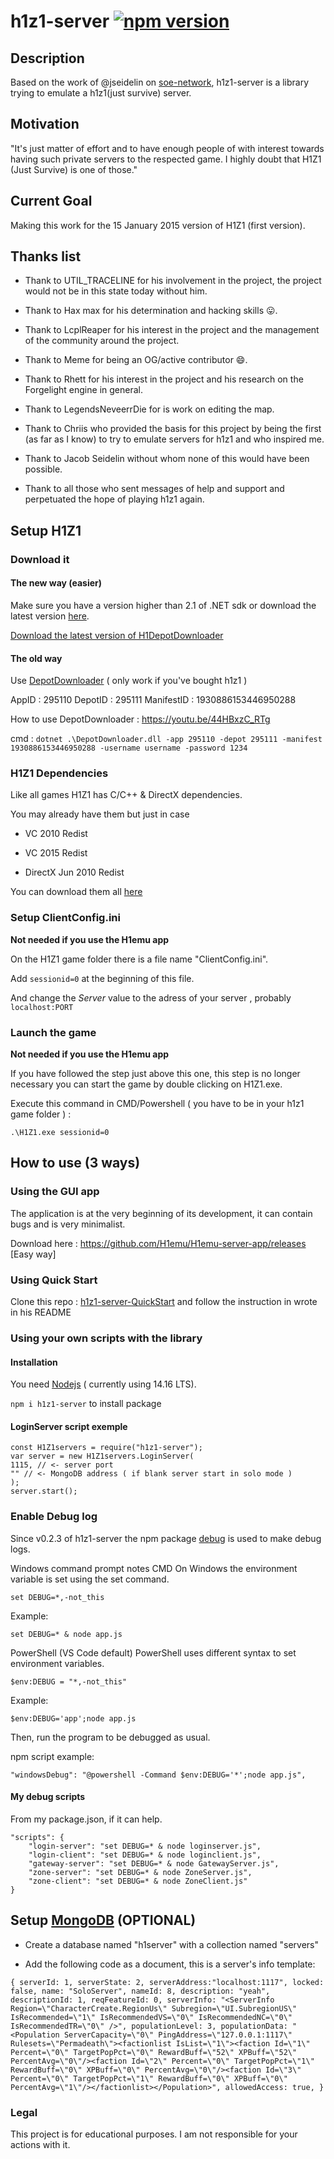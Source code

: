 # h1z1-server [![npm version](http://img.shields.io/npm/v/h1z1-server.svg?style=flat)](https://npmjs.org/package/h1z1-server "View this project on npm")

## Description

Based on the work of @jseidelin on [soe-network](https://github.com/psemu/soe-network),
h1z1-server is a library trying to emulate a h1z1(just survive) server.

## Motivation

"It's just matter of effort and to have enough people of with interest towards having such private servers to the respected game.
I highly doubt that H1Z1 (Just Survive) is one of those."

## Current Goal

Making this work for the 15 January 2015 version of H1Z1 (first version).

## Thanks list

- Thank to UTIL_TRACELINE for his involvement in the project, the project would not be in this state today without him.

- Thank to Hax max for his determination and hacking skills :stuck_out_tongue:.

- Thank to LcplReaper for his interest in the project and the management of the community around the project.

- Thank to Meme for being an OG/active contributor :smile:.

- Thank to Rhett for his interest in the project and his research on the Forgelight engine in general.

- Thank to LegendsNeveerrDie for is work on editing the map.

- Thank to Chriis who provided the basis for this project by being the first (as far as I know) to try to emulate servers for h1z1 and who inspired me.

- Thank to Jacob Seidelin without whom none of this would have been possible.

- Thank to all those who sent messages of help and support and perpetuated the hope of playing h1z1 again.

## Setup H1Z1

### Download it

#### The new way (easier)

Make sure you have a version higher than 2.1 of .NET sdk or download the latest version [here](https://dotnet.microsoft.com/download/dotnet-core/3.1).

[Download the latest version of H1DepotDownloader](https://github.com/H1emu/H1DepotDownloader/releases)

#### The old way

Use [DepotDownloader](https://github.com/SteamRE/DepotDownloader) ( only work if you've bought h1z1 )

AppID : 295110 DepotID : 295111 ManifestID : 1930886153446950288

How to use DepotDownloader : https://youtu.be/44HBxzC_RTg

cmd : `dotnet .\DepotDownloader.dll -app 295110 -depot 295111 -manifest 1930886153446950288 -username username -password 1234`

### H1Z1 Dependencies

Like all games H1Z1 has C/C++ & DirectX dependencies.

You may already have them but just in case

- VC 2010 Redist

- VC 2015 Redist

- DirectX Jun 2010 Redist

You can download them all [here](https://mega.nz/file/RtwDWJ7b#QYlxpXz_t0_kp7_S8a7whnWsctJ3Fr5B2sQdnuTR9LQ)

### Setup ClientConfig.ini

**Not needed if you use the H1emu app**

On the H1Z1 game folder there is a file name "ClientConfig.ini".

Add `sessionid=0` at the beginning of this file.

And change the _Server_ value to the adress of your server , probably `localhost:PORT`

### Launch the game

**Not needed if you use the H1emu app**

If you have followed the step just above this one, this step is no longer necessary you can start the game by double clicking on H1Z1.exe.

Execute this command in CMD/Powershell ( you have to be in your h1z1 game folder ) :

`.\H1Z1.exe sessionid=0`

## How to use (3 ways)

### Using the GUI app

The application is at the very beginning of its development, it can contain bugs and is very minimalist.

Download here : https://github.com/H1emu/H1emu-server-app/releases [Easy way]

### Using Quick Start

Clone this repo : [h1z1-server-QuickStart](https://github.com/H1emu/h1z1-server-QuickStart) and follow the instruction in wrote in his README

### Using your own scripts with the library
#### Installation

You need [Nodejs](https://nodejs.org/en/) ( currently using 14.16 LTS).

`npm i h1z1-server` to install package

#### LoginServer script exemple

    const H1Z1servers = require("h1z1-server");
    var server = new H1Z1servers.LoginServer(
    1115, // <- server port
    "" // <- MongoDB address ( if blank server start in solo mode )
    );
    server.start();

### Enable Debug log

Since v0.2.3 of h1z1-server the npm package [debug](https://www.npmjs.com/package/debug) is used to make debug logs.

Windows command prompt notes
CMD
On Windows the environment variable is set using the set command.

    set DEBUG=*,-not_this

Example:

    set DEBUG=* & node app.js

PowerShell (VS Code default)
PowerShell uses different syntax to set environment variables.

    $env:DEBUG = "*,-not_this"

Example:

    $env:DEBUG='app';node app.js

Then, run the program to be debugged as usual.

npm script example:

    "windowsDebug": "@powershell -Command $env:DEBUG='*';node app.js",

#### My debug scripts

From my package.json, if it can help.

    "scripts": {
        "login-server": "set DEBUG=* & node loginserver.js",
        "login-client": "set DEBUG=* & node loginclient.js",
        "gateway-server": "set DEBUG=* & node GatewayServer.js",
        "zone-server": "set DEBUG=* & node ZoneServer.js",
        "zone-client": "set DEBUG=* & node ZoneClient.js"
    }

## Setup [MongoDB](https://fastdl.mongodb.org/windows/mongodb-windows-x86_64-4.4.0-signed.msi) (OPTIONAL)

- Create a database named "h1server" with a collection named "servers"

- Add the following code as a document, this is a server's info template:

`{
                    serverId: 1,
                    serverState: 2,
                    serverAddress:"localhost:1117",
                    locked: false,
                    name: "SoloServer",
                    nameId: 8,
                    description: "yeah",
                    descriptionId: 1,
                    reqFeatureId: 0,
                    serverInfo:
                    "<ServerInfo Region=\"CharacterCreate.RegionUs\" Subregion=\"UI.SubregionUS\" IsRecommended=\"1\" IsRecommendedVS=\"0\" IsRecommendedNC=\"0\" IsRecommendedTR=\"0\" />",
                    populationLevel: 3,
                    populationData:
                    "<Population ServerCapacity=\"0\" PingAddress=\"127.0.0.1:1117\" Rulesets=\"Permadeath\"><factionlist IsList=\"1\"><faction Id=\"1\" Percent=\"0\" TargetPopPct=\"0\" RewardBuff=\"52\" XPBuff=\"52\" PercentAvg=\"0\"/><faction Id=\"2\" Percent=\"0\" TargetPopPct=\"1\" RewardBuff=\"0\" XPBuff=\"0\" PercentAvg=\"0\"/><faction Id=\"3\" Percent=\"0\" TargetPopPct=\"1\" RewardBuff=\"0\" XPBuff=\"0\" PercentAvg=\"1\"/></factionlist></Population>",
                    allowedAccess: true,
                  }`

### Legal

This project is for educational purposes. I am not responsible for your actions with it.
